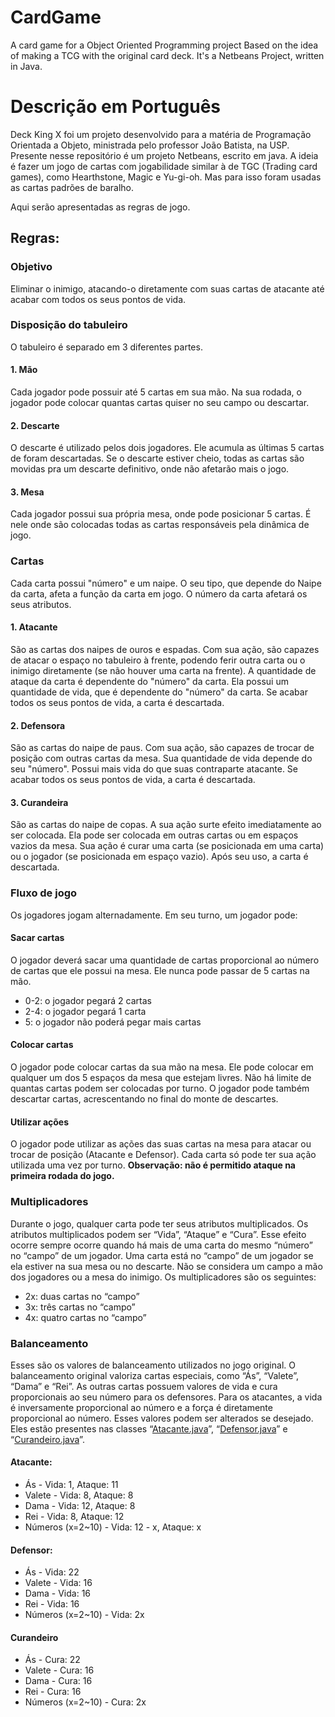 # CardGame
A card game for a Object Oriented Programming project
Based on the idea of making a TCG with the original card deck.
It's a Netbeans Project, written in Java.


# Descrição em Português
Deck King X foi um projeto desenvolvido para a matéria de Programação Orientada a Objeto, ministrada pelo professor João Batista, na USP. Presente nesse repositório é um projeto Netbeans, escrito em java.
A ideia é fazer um jogo de cartas com jogabilidade similar à de TGC (Trading card games), como Hearthstone, Magic e Yu-gi-oh. Mas para isso foram usadas as cartas padrões de baralho.

Aqui serão apresentadas as regras de jogo.

## Regras:
### Objetivo
Eliminar o inimigo, atacando-o diretamente com suas cartas de atacante até acabar com todos os seus pontos de vida.

### Disposição do tabuleiro
O tabuleiro é separado em 3 diferentes partes.
#### 1. Mão
Cada jogador pode possuir até 5 cartas em sua mão. Na sua rodada, o jogador pode colocar quantas cartas quiser no seu campo ou descartar.
#### 2. Descarte
O descarte é utilizado pelos dois jogadores. Ele acumula as últimas 5 cartas de foram descartadas. Se o descarte estiver cheio, todas as cartas são movidas pra um descarte definitivo, onde não afetarão mais o jogo.
#### 3. Mesa
Cada jogador possui sua própria mesa, onde pode posicionar 5 cartas. É nele onde são colocadas todas as cartas responsáveis pela dinâmica de jogo.

### Cartas
Cada carta possui "número" e um naipe. O seu tipo, que depende do Naipe da carta, afeta a função da carta em jogo. O número da carta afetará os seus atributos.
#### 1. Atacante
São as cartas dos naipes de ouros e espadas. Com sua ação, são capazes de atacar o espaço no tabuleiro à frente, podendo ferir outra carta ou o inimigo diretamente (se não houver uma carta na frente). A quantidade de ataque da carta é dependente do "número" da carta. Ela possui um quantidade de vida, que é dependente do "número" da carta. Se acabar todos os seus pontos de vida, a carta é descartada.
#### 2. Defensora
São as cartas do naipe de paus. Com sua ação, são capazes de trocar de posição com outras cartas da mesa. Sua quantidade de vida depende do seu "número". Possui mais vida do que suas contraparte atacante. Se acabar todos os seus pontos de vida, a carta é descartada.
#### 3. Curandeira
São as cartas do naipe de copas. A sua ação surte efeito imediatamente ao ser colocada. Ela pode ser colocada em outras cartas ou em espaços vazios da mesa. Sua ação é curar uma carta (se posicionada em uma carta) ou o jogador (se posicionada em espaço vazio). Após seu uso, a carta é descartada.

### Fluxo de jogo
Os jogadores jogam alternadamente.
Em seu turno, um jogador pode:

#### Sacar cartas
O jogador deverá sacar uma quantidade de cartas proporcional ao número de cartas que ele possui na mesa. Ele nunca pode passar de 5 cartas na mão.
* 0-2: o jogador pegará 2 cartas
* 2-4: o jogador pegará 1 carta
* 5: o jogador não poderá pegar mais cartas

#### Colocar cartas
O jogador pode colocar cartas da sua mão na mesa. Ele pode colocar em qualquer um dos 5 espaços da mesa que estejam livres. Não há limite de quantas cartas podem ser colocadas por turno. O jogador pode também descartar cartas, acrescentando no final do monte de descartes.

#### Utilizar ações
O jogador pode utilizar as ações das suas cartas na mesa para atacar ou trocar de posição (Atacante e Defensor). Cada carta só pode ter sua ação utilizada uma vez por turno.
**Observação: não é permitido ataque na primeira rodada do jogo.**

### Multiplicadores
Durante o jogo, qualquer carta pode ter seus atributos multiplicados. Os atributos multiplicados podem ser “Vida”, “Ataque” e “Cura”. Esse efeito ocorre sempre ocorre quando há mais de uma carta do mesmo “número” no “campo” de um jogador. Uma carta está no “campo” de um jogador se ela estiver na sua mesa ou no descarte. Não se considera um campo a mão dos jogadores ou a mesa do inimigo.
Os multiplicadores são os seguintes:
* 2x: duas cartas no “campo” 
* 3x: três cartas no “campo”
* 4x: quatro cartas no “campo”

### Balanceamento
Esses são os valores de balanceamento utilizados no jogo original. O balanceamento original valoriza cartas especiais, como “Ás”, “Valete”, “Dama” e “Rei”. As outras cartas possuem valores de vida e cura proporcionais ao seu número para os defensores. Para os atacantes, a vida é inversamente proporcional ao número e a força é diretamente proporcional ao número.
Esses valores podem ser alterados se desejado. Eles estão presentes nas classes “[Atacante.java](CardGame/src/Cartas/Atacante.java)”, “[Defensor.java](CardGame/src/Cartas/Defensor.java)” e “[Curandeiro.java](CardGame/src/Cartas/Curandeiro.java)”.

#### Atacante:
* Ás - Vida: 1, Ataque: 11
* Valete - Vida: 8, Ataque: 8
* Dama - Vida: 12, Ataque: 8
* Rei - Vida: 8, Ataque: 12
* Números (x=2~10) - Vida: 12 - x, Ataque: x

#### Defensor:
* Ás - Vida: 22
* Valete - Vida: 16
* Dama - Vida: 16
* Rei - Vida: 16
* Números (x=2~10) - Vida: 2x

#### Curandeiro
* Ás - Cura: 22
* Valete - Cura: 16
* Dama - Cura: 16
* Rei - Cura: 16
* Números (x=2~10) - Cura: 2x



